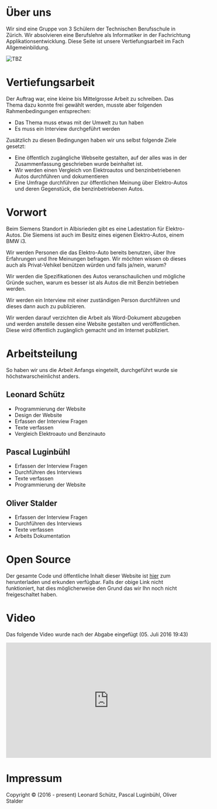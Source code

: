 # Über uns
Wir sind eine Gruppe von 3 Schülern der Technischen Berufsschule in Zürich.
Wir absolvieren eine Berufslehre als Informatiker in der Fachrichtung Applikationsentwicklung.
Diese Seite ist unsere Vertiefungsarbeit im Fach Allgemeinbildung.

![TBZ](./tbz.jpg)

# Vertiefungsarbeit
Der Auftrag war, eine kleine bis Mittelgrosse Arbeit zu schreiben.
Das Thema dazu konnte frei gewählt werden, musste aber folgenden Rahmenbedingungen entsprechen:

- Das Thema muss etwas mit der Umwelt zu tun haben
- Es muss ein Interview durchgeführt werden

Zusätzlich zu diesen Bedingungen haben wir uns selbst folgende Ziele gesetzt:

- Eine öffentlich zugängliche Webseite gestalten, auf der alles was in der Zusammenfassung geschrieben wurde beinhaltet ist.
- Wir werden einen Vergleich von Elektroautos und benzinbetriebenen Autos durchführen und dokumentieren
- Eine Umfrage durchführen zur öffentlichen Meinung über Elektro-Autos und deren Gegenstück, die benzinbetriebenen Autos.

# Vorwort
Beim Siemens Standort in Albisrieden gibt es eine Ladestation für Elektro-Autos. Die Siemens ist auch im Besitz eines eigenen Elektro-Autos, einem BMW i3.

Wir werden Personen die das Elektro-Auto bereits benutzen, über Ihre Erfahrungen und Ihre Meinungen befragen. Wir möchten wissen ob dieses auch als Privat-Vehikel benützen würden und falls ja/nein, warum?

Wir werden die Spezifikationen des Autos veranschaulichen und mögliche Gründe suchen, warum es besser ist als Autos die mit Benzin betrieben werden.

Wir werden ein Interview mit einer zuständigen Person durchführen und dieses dann auch zu publizieren.

Wir werden darauf verzichten die Arbeit als Word-Dokument abzugeben und werden anstelle dessen eine Website gestalten und veröffentlichen. Diese wird öffentlich zugänglich gemacht und im Internet publiziert.

# Arbeitsteilung
So haben wir uns die Arbeit Anfangs eingeteilt, durchgeführt wurde sie höchstwarscheinlichst anders.

## Leonard Schütz
- Programmierung der Website
- Design der Website
- Erfassen der Interview Fragen
- Texte verfassen
- Vergleich Elektroauto und Benzinauto

## Pascal Luginbühl
- Erfassen der Interview Fragen
- Durchführen des Interviews
- Texte verfassen
- Programmierung der Website

## Oliver Stalder
- Erfassen der Interview Fragen
- Durchführen des Interviews
- Texte verfassen
- Arbeits Dokumentation

# Open Source
Der gesamte Code und öffentliche Inhalt dieser Website ist [hier](https://github.com/KCreate/tbz-va-2016) zum herunterladen und erkunden verfügbar.
Falls der obige Link nicht funktioniert, hat dies möglicherweise den Grund das wir Ihn noch nicht freigeschaltet haben.

# Video
Das folgende Video wurde nach der Abgabe eingefügt (05. Juli 2016 19:43)
<iframe width="560" height="315" src="https://www.youtube.com/embed/AMUMZedASu8" frameborder="0" allowfullscreen></iframe>

# Impressum
Copyright © (2016 - present) Leonard Schütz, Pascal Luginbühl, Oliver Stalder

